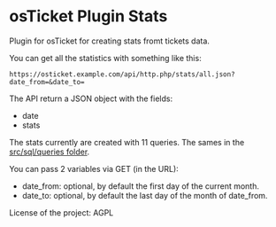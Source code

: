 osTicket Plugin Stats
=====================

Plugin for osTicket for creating stats fromt tickets data.

You can get all the statistics with something like this:

    https://osticket.example.com/api/http.php/stats/all.json?date_from=&date_to=

The API return a JSON object with the fields:

- date
- stats

The stats currently are created with 11 queries. The sames in the [src/sql/queries folder](https://github.com/sascocl/osticket-plugin-stats/tree/master/src/sql/queries).

You can pass 2 variables via GET (in the URL):

- date_from: optional, by default the first day of the current month.
- date_to: optional, by default the last day of the month of date_from.

License of the project: AGPL
